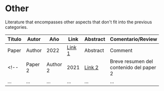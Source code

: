 # Other

Literature that encompasses other aspects that don't fit into the previous categories.

| Título | Autor | Año | Link | Abstract | Comentario/Review |
|--------|-------|-----|------|----------|-------------------|
| Paper | Author | 2022| [Link 1](URL_del_paper_1) | Abstract | Comment |
<!--| Paper 2    | Author 2       | 2021  | [Link 2](URL_del_paper_2)                | Breve resumen del contenido del paper 2 | Tu opinión o comentario |
| ...        | ...             | ...   | ...                                       | ...                                    | ...                    | -->